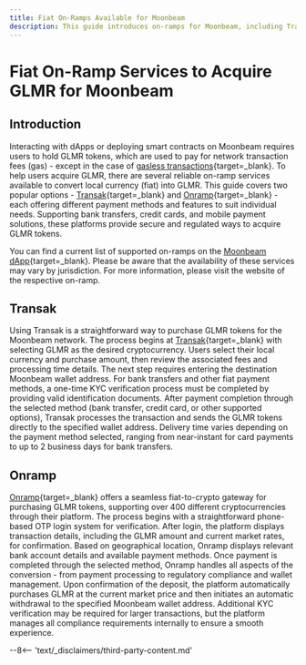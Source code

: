 ```yaml
---
title: Fiat On-Ramps Available for Moonbeam
description: This guide introduces on-ramps for Moonbeam, including Transak and Onramp, and provides an overview of the process to acquire GLMR from each. 
---
```


# Fiat On-Ramp Services to Acquire GLMR for Moonbeam

## Introduction

Interacting with dApps or deploying smart contracts on Moonbeam requires users to hold GLMR tokens, which are used to pay for network transaction fees (gas) - except in the case of [gasless transactions](/tutorials/eth-api/call-permit-gasless-txs/){target=\_blank}. To help users acquire GLMR, there are several reliable on-ramp services available to convert local currency (fiat) into GLMR. This guide covers two popular options - [Transak](https://transak.com/buy/glmr){target=\_blank} and [Onramp](https://onramp.money/coins/moonbeam.html){target=\_blank} - each offering different payment methods and features to suit individual needs. Supporting bank transfers, credit cards, and mobile payment solutions, these platforms provide secure and regulated ways to acquire GLMR tokens. 

You can find a current list of supported on-ramps on the [Moonbeam dApp](https://apps.moonbeam.network/moonbeam){target=\_blank}. Please be aware that the availability of these services may vary by jurisdiction. For more information, please visit the website of the respective on-ramp. 

## Transak

Using Transak is a straightforward way to purchase GLMR tokens for the Moonbeam network. The process begins at [Transak](https://transak.com/buy/glmr){target=\_blank} with selecting GLMR as the desired cryptocurrency. Users select their local currency and purchase amount, then review the associated fees and processing time details. The next step requires entering the destination Moonbeam wallet address. For bank transfers and other fiat payment methods, a one-time KYC verification process must be completed by providing valid identification documents. After payment completion through the selected method (bank transfer, credit card, or other supported options), Transak processes the transaction and sends the GLMR tokens directly to the specified wallet address. Delivery time varies depending on the payment method selected, ranging from near-instant for card payments to up to 2 business days for bank transfers.

## Onramp

[Onramp](https://onramp.money/coins/moonbeam.html){target=\_blank} offers a seamless fiat-to-crypto gateway for purchasing GLMR tokens, supporting over 400 different cryptocurrencies through their platform. The process begins with a straightforward phone-based OTP login system for verification. After login, the platform displays transaction details, including the GLMR amount and current market rates, for confirmation. Based on geographical location, Onramp displays relevant bank account details and available payment methods. Once payment is completed through the selected method, Onramp handles all aspects of the conversion - from payment processing to regulatory compliance and wallet management. Upon confirmation of the deposit, the platform automatically purchases GLMR at the current market price and then initiates an automatic withdrawal to the specified Moonbeam wallet address. Additional KYC verification may be required for larger transactions, but the platform manages all compliance requirements internally to ensure a smooth experience.

--8<-- 'text/_disclaimers/third-party-content.md'